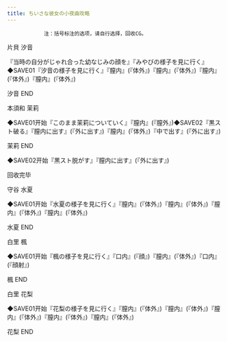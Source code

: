 ```yaml
---
title: ちいさな彼女の小夜曲攻略
---
```


                注：括号标注的选项，请自行选择，回收CG。

片貝 汐音

『当時の自分がじゃれ合った幼なじみの顔を』『みやびの様子を見に行く』◆SAVE01『汐音の様子を見に行く』『膣内』(『体外』)『膣内』(『体外』)『膣内』(『体外』)『膣内』(『体外』)

汐音 END

本須和 茉莉

◆SAVE01开始『このまま茉莉についていく』『膣内』(『膣外』)◆SAVE02『黒スト破る』『膣内に出す』(『外に出す』)『膣内』(『体外』)『中で出す』(『外に出す』)

茉莉 END

◆SAVE02开始『黒スト脱がす』『膣内に出す』(『外に出す』)

回收完毕

守谷 水夏

◆SAVE01开始『水夏の様子を見に行く』『膣内』(『体外』)『膣内』(『体外』)『膣内』(『体外』)『膣内』(『体外』)

水夏 END

白里 楓

◆SAVE01开始『楓の様子を見に行く』『口内』(『顔』)『膣内』(『体外』)『口内』(『顔射』)

楓 END

白里 花梨

◆SAVE01开始『花梨の様子を見に行く』『膣内』(『体外』)『膣内』(『体外』)『膣内』(『体外』)『膣内』(『体外』)『膣内』(『体外』)

花梨 END
              
